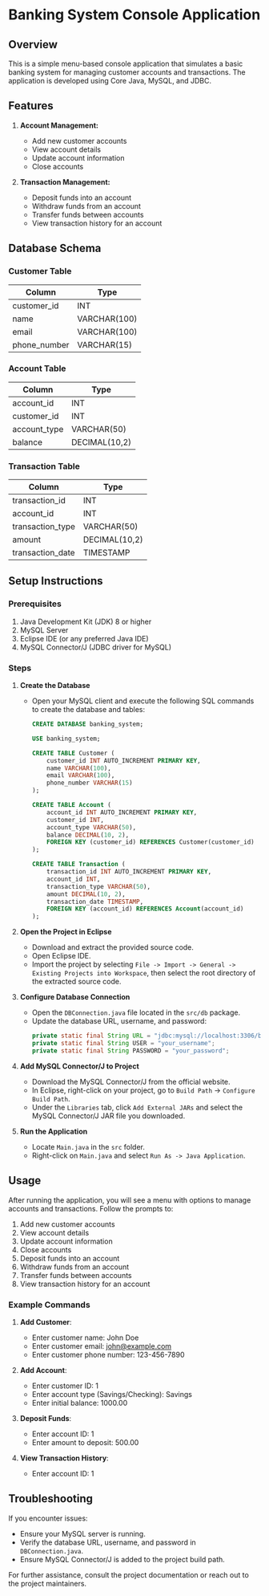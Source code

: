 # Banking System Console Application

## Overview

This is a simple menu-based console application that simulates a basic banking system for managing customer accounts and transactions. The application is developed using Core Java, MySQL, and JDBC. 

## Features

1. **Account Management:**
   - Add new customer accounts
   - View account details
   - Update account information
   - Close accounts

2. **Transaction Management:**
   - Deposit funds into an account
   - Withdraw funds from an account
   - Transfer funds between accounts
   - View transaction history for an account

## Database Schema

### Customer Table
| Column        | Type         |
|---------------|--------------|
| customer_id   | INT          |
| name          | VARCHAR(100) |
| email         | VARCHAR(100) |
| phone_number  | VARCHAR(15)  |

### Account Table
| Column        | Type         |
|---------------|--------------|
| account_id    | INT          |
| customer_id   | INT          |
| account_type  | VARCHAR(50)  |
| balance       | DECIMAL(10,2)|

### Transaction Table
| Column           | Type         |
|------------------|--------------|
| transaction_id   | INT          |
| account_id       | INT          |
| transaction_type | VARCHAR(50)  |
| amount           | DECIMAL(10,2)|
| transaction_date | TIMESTAMP    |

## Setup Instructions

### Prerequisites

1. Java Development Kit (JDK) 8 or higher
2. MySQL Server
3. Eclipse IDE (or any preferred Java IDE)
4. MySQL Connector/J (JDBC driver for MySQL)

### Steps

1. **Create the Database**
   - Open your MySQL client and execute the following SQL commands to create the database and tables:
     ```sql
     CREATE DATABASE banking_system;

     USE banking_system;

     CREATE TABLE Customer (
         customer_id INT AUTO_INCREMENT PRIMARY KEY,
         name VARCHAR(100),
         email VARCHAR(100),
         phone_number VARCHAR(15)
     );

     CREATE TABLE Account (
         account_id INT AUTO_INCREMENT PRIMARY KEY,
         customer_id INT,
         account_type VARCHAR(50),
         balance DECIMAL(10, 2),
         FOREIGN KEY (customer_id) REFERENCES Customer(customer_id)
     );

     CREATE TABLE Transaction (
         transaction_id INT AUTO_INCREMENT PRIMARY KEY,
         account_id INT,
         transaction_type VARCHAR(50),
         amount DECIMAL(10, 2),
         transaction_date TIMESTAMP,
         FOREIGN KEY (account_id) REFERENCES Account(account_id)
     );
     ```

2. **Open the Project in Eclipse**
   - Download and extract the provided source code.
   - Open Eclipse IDE.
   - Import the project by selecting `File -> Import -> General -> Existing Projects into Workspace`, then select the root directory of the extracted source code.

3. **Configure Database Connection**
   - Open the `DBConnection.java` file located in the `src/db` package.
   - Update the database URL, username, and password:
     ```java
     private static final String URL = "jdbc:mysql://localhost:3306/banking_system";
     private static final String USER = "your_username";
     private static final String PASSWORD = "your_password";
     ```

4. **Add MySQL Connector/J to Project**
   - Download the MySQL Connector/J from the official website.
   - In Eclipse, right-click on your project, go to `Build Path` -> `Configure Build Path`.
   - Under the `Libraries` tab, click `Add External JARs` and select the MySQL Connector/J JAR file you downloaded.

5. **Run the Application**
   - Locate `Main.java` in the `src` folder.
   - Right-click on `Main.java` and select `Run As -> Java Application`.

## Usage

After running the application, you will see a menu with options to manage accounts and transactions. Follow the prompts to:

1. Add new customer accounts
2. View account details
3. Update account information
4. Close accounts
5. Deposit funds into an account
6. Withdraw funds from an account
7. Transfer funds between accounts
8. View transaction history for an account

### Example Commands

1. **Add Customer**:
   - Enter customer name: John Doe
   - Enter customer email: john@example.com
   - Enter customer phone number: 123-456-7890

2. **Add Account**:
   - Enter customer ID: 1
   - Enter account type (Savings/Checking): Savings
   - Enter initial balance: 1000.00

3. **Deposit Funds**:
   - Enter account ID: 1
   - Enter amount to deposit: 500.00

4. **View Transaction History**:
   - Enter account ID: 1

## Troubleshooting

If you encounter issues:

- Ensure your MySQL server is running.
- Verify the database URL, username, and password in `DBConnection.java`.
- Ensure MySQL Connector/J is added to the project build path.

For further assistance, consult the project documentation or reach out to the project maintainers.

